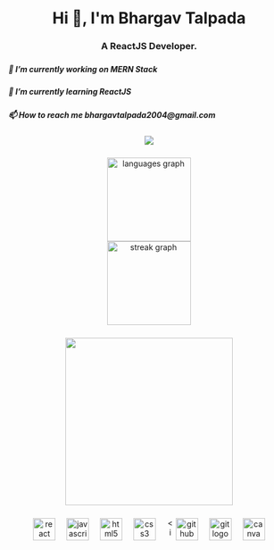 <h1 align="center">Hi 👋, I'm Bhargav Talpada</h1>

###

<h3 align="center">A ReactJS Developer.</h3>

###

<h5 align="left">🔭 I’m currently working on MERN Stack</h5>
<h5 align="left"> 🌱 I’m currently learning ReactJS</h5>
<h5 align="left"> 📫 How to reach me bhargavtalpada2004@gmail.com </h5>

###

<div align="center">
  <img src="https://visitor-badge.laobi.icu/badge?page_id=Bhuro11.Bhuro11&"  />
</div>

###

<div align="center">
  <img src="https://github-readme-stats.vercel.app/api/top-langs?username=Bhuro11&locale=en&hide_title=false&layout=compact&card_width=320&langs_count=2&theme=github_dark&hide_border=false&order=2" height="150" alt="languages graph" /> <br>
  <img src="https://streak-stats.demolab.com?user=Bhuro11&locale=en&mode=daily&theme=github_dark&hide_border=false&border_radius=5&order=3" height="150" alt="streak graph"  />
</div>

###

<div align="center">
  <img height="300" src="https://user-images.githubusercontent.com/74038190/229223263-cf2e4b07-2615-4f87-9c38-e37600f8381a.gif"  />
</div>

###

<div align="center">
  <img src="https://cdn.jsdelivr.net/gh/devicons/devicon/icons/react/react-original.svg" height="40" alt="react logo"  />
  <img width="12" />
  <img src="https://cdn.jsdelivr.net/gh/devicons/devicon/icons/javascript/javascript-original.svg" height="40" alt="javascript logo"  />
  <img width="12" />
  <img src="https://cdn.jsdelivr.net/gh/devicons/devicon/icons/html5/html5-original.svg" height="40" alt="html5 logo"  />
  <img width="12" />
  <img src="https://cdn.jsdelivr.net/gh/devicons/devicon/icons/css3/css3-original.svg" height="40" alt="css3 logo"  />
  <img width="12" />
  <img src="https://cdn.jsdelivr.net/gh/devicons/devicon/icons/tailwindcss/tailwindcss-original-wordmark.svg" height="40" alt=
  <img width="12" />
  <img src="https://cdn.jsdelivr.net/gh/devicons/devicon/icons/github/github-original.svg" height="40" alt="github logo"  />
  <img width="12" />
  <img src="https://cdn.jsdelivr.net/gh/devicons/devicon/icons/git/git-original.svg" height="40" alt="git logo"  />
  <img width="12" />
  <img src="https://cdn.jsdelivr.net/gh/devicons/devicon/icons/canva/canva-original.svg" height="40" alt="canva logo"  />
</div>

###
